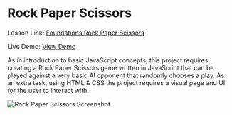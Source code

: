 # Rock Paper Scissors
Lesson Link: [Foundations Rock Paper Scissors](https://www.theodinproject.com/lessons/foundations-rock-paper-scissors)

Live Demo: [View Demo](https://wintersdev.github.io/odin-project/rock-paper-scissors/)

As in introduction to basic JavaScript concepts, this project requires creating a Rock Paper Scissors game written in JavaScript that can be played against a very basic AI opponent that randomly chooses a play. As an extra task, using HTML & CSS the project requires a visual page and UI for the user to interact with.

![Rock Paper Scissors Screenshot](https://i.imgur.com/zZtVH6l.png)
